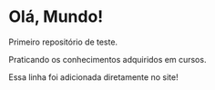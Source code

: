 # Olá, Mundo!
Primeiro repositório de teste.

Praticando os conhecimentos adquiridos em cursos.

Essa linha foi adicionada diretamente no site!
